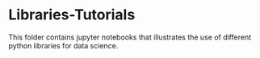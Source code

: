 # Libraries-Tutorials
 This folder contains jupyter notebooks that illustrates the use of different python libraries for data science.
